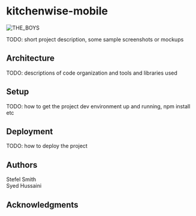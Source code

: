 # kitchenwise-mobile

![THE_BOYS](https://github.com/dartmouth-cs98-23f/project-embedded-pantry/assets/90659949/cf96b595-a592-4b15-9057-54b348b2463f)

TODO: short project description, some sample screenshots or mockups

## Architecture

TODO: descriptions of code organization and tools and libraries used

## Setup

TODO: how to get the project dev environment up and running, npm install etc

## Deployment

TODO: how to deploy the project

## Authors

Stefel Smith <br>
Syed Hussaini <br>

## Acknowledgments
